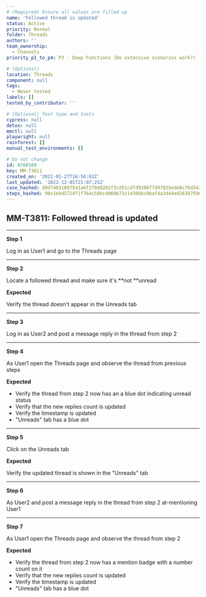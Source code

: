 ```yaml
---
# (Required) Ensure all values are filled up
name: 'Followed thread is updated'
status: Active
priority: Normal
folder: Threads
authors: ''
team_ownership:
  - Channels
priority_p1_to_p4: P3 - Deep Functions (Do extensive scenarios work?)

# (Optional)
location: Threads
component: null
tags:
  - Never tested
labels: []
tested_by_contributor: ''

# (Optional) Test type and tools
cypress: null
detox: null
mmctl: null
playwright: null
rainforest: []
manual_test_environments: []

# Do not change
id: 8760169
key: MM-T3811
created_on: '2021-01-27T16:56:02Z'
last_updated: '2022-12-01T21:07:25Z'
case_hashed: d8d74031897541a6f279d8202f3cd51cdfd938877d97835ede0c7bd3431d1bec57aa377d5060684edf21ad5edf3c3ae0
steps_hashed: 90c1ebd5724f1f764c58bc4060b71c14306bc9baf4a3d44ed263675968262408d7e11b0e2a3ae979a5b4b1307ae58699
---
```


<!-- (Auto-generated) Based on frontmatter's "key" and "name" -->

## MM-T3811: Followed thread is updated

---

**Step 1**

Log in as User1 and go to the Threads page

---

**Step 2**

Locate a followed thread and make sure it's \*\*not \*\*unread

**Expected**

Verify the thread doesn't appear in the Unreads tab

---

**Step 3**

Log in as User2 and post a message reply in the thread from step 2

---

**Step 4**

As User1 open the Threads page and observe the thread from previous steps

**Expected**

- Verify the thread from step 2 now has an a blue dot indicating unread status
- Verify that the new replies count is updated
- Verify the timestamp is updated
- "Unreads" tab has a blue dot

---

**Step 5**

Click on the Unreads tab

**Expected**

Verify the updated thread is shown in the "Unreads" tab

---

**Step 6**

As User2 and post a message reply in the thread from step 2 at-mentioning User1

---

**Step 7**

As User1 open the Threads page and observe the thread from step 2

**Expected**

- Verify the thread from step 2 now has a mention badge with a number count on it
- Verify that the new replies count is updated
- Verify the timestamp is updated
- "Unreads" tab has a blue dot
